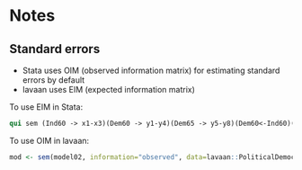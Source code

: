 # Notes

## Standard errors

- Stata uses OIM (observed information matrix) for estimating standard errors by default
- lavaan uses EIM (expected information matrix)

To use EIM in Stata: 

```stata
qui sem (Ind60 -> x1-x3)(Dem60 -> y1-y4)(Dem65 -> y5-y8)(Dem60<-Ind60)(Dem65<-Dem60 Ind60),method(ml) vce(eim)
```

To use OIM in lavaan:

```r
mod <- sem(model02, information="observed", data=lavaan::PoliticalDemocracy)
```
